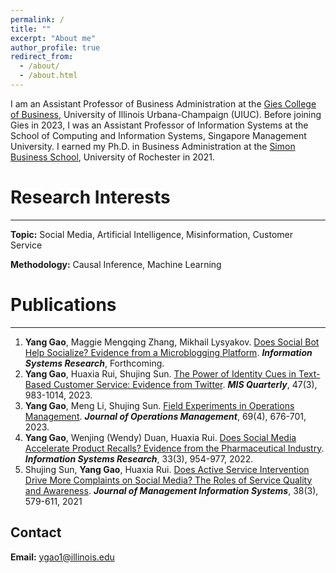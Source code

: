 ```yaml
---
permalink: /
title: ""
excerpt: "About me"
author_profile: true
redirect_from: 
  - /about/
  - /about.html
---
```

I am an Assistant Professor of Business Administration at the [Gies College of Business](https://giesbusiness.illinois.edu/profile/yang-gao), University of Illinois Urbana-Champaign (UIUC). Before joining Gies in 2023, I was an Assistant Professor of Information Systems at the School of Computing and Information Systems, Singapore Management University. I earned my Ph.D. in Business Administration at the [Simon Business School](https://simon.rochester.edu/2023-issue/yang-gao-alumni-profile), University of Rochester in 2021.





# Research Interests
---
**Topic:** Social Media, Artificial Intelligence, Misinformation, Customer Service

**Methodology:** Causal Inference, Machine Learning





# Publications
---
1. **Yang Gao**, Maggie Mengqing Zhang, Mikhail Lysyakov. [Does Social Bot Help Socialize? Evidence from a Microblogging Platform](https://pubsonline.informs.org/doi/abs/10.1287/isre.2024.1089). _**Information Systems Research**_, Forthcoming.
2. **Yang Gao**, Huaxia Rui, Shujing Sun. [The Power of Identity Cues in Text-Based Customer Service: Evidence from Twitter](https://misq.umn.edu/the-power-of-identity-cues-in-text-based-customer-service-evidence-from-twitter.html). _**MIS Quarterly**_, 47(3), 983-1014, 2023.
3. **Yang Gao**, Meng Li, Shujing Sun. [Field Experiments in Operations Management](https://onlinelibrary.wiley.com/doi/abs/10.1002/joom.1240). _**Journal of Operations Management**_, 69(4), 676-701, 2023.
4. **Yang Gao**, Wenjing (Wendy) Duan, Huaxia Rui. [Does Social Media Accelerate Product Recalls? Evidence from the Pharmaceutical Industry](https://pubsonline.informs.org/doi/abs/10.1287/isre.2021.1092). _**Information Systems Research**_, 33(3), 954-977, 2022.
5. Shujing Sun, **Yang Gao**, Huaxia Rui. [Does Active Service Intervention Drive More Complaints on Social Media? The Roles of Service Quality and Awareness](https://www.tandfonline.com/doi/abs/10.1080/07421222.2021.1958548). _**Journal of Management Information Systems**_, 38(3), 579-611, 2021

<!--
# Working Papers
---
1. Junyuan Ke, **Yang Gao**, Huaxia Rui, Shujing Sun, Does Agent Gender Matter? Evidence from Southwest Airlines’ Customer Service on Twitter, R\&R at **_MIS Quarterly_**
2. **Yang Gao**, Maggie Mengqing Zhang, Huaxia Rui, Can Crowdchecking Curb Misinformation? Evidence from Community Notes, Conditionally Accepted at **_Information Systems Research_**
3. Adam Shenxiong Li, **Yang Gao**, Huaxia Rui, Maggie Mengqing Zhang, Racial Bias in Crowdchecking: Evidence from Community Notes, R\&R at **_Information Systems Research_**
4. Maggie Mengqing Zhang, **Yang Gao**, Jingjing Li, Steven L. Johnson, When Influencers Delegate Replies: How Social AI Agents Shape User Engagement, R\&R at **_Information Systems Research_**
5. Minjie Han, Mikhail Lysyakov, **Yang Gao**, Breaking the Sound Barrier: Asymmetric Impacts of AI Dubbing on Multilingual Engagement on YouTube, R\&R at **_Information Systems Research_**
-->



## Contact
**Email:** ygao1@illinois.edu
